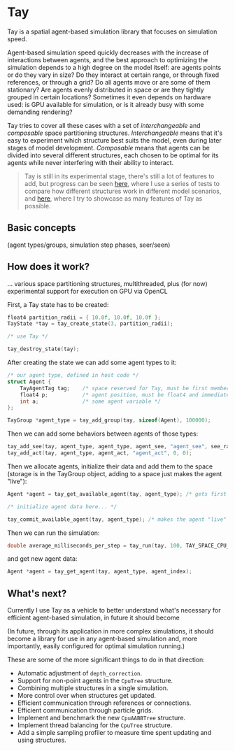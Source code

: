# Tay

Tay is a spatial agent-based simulation library that focuses on simulation speed.

Agent-based simulation speed quickly decreases with the increase of interactions between agents, and the best approach to optimizing the simulation depends to a high degree on the model itself: are agents points or do they vary in size? Do they interact at certain range, or through fixed references, or through a grid? Do all agents move or are some of them stationary? Are agents evenly distributed in space or are they tightly grouped in certain locations? Sometimes it even depends on hardware used: is GPU available for simulation, or is it already busy with some demanding rendering?

Tay tries to cover all these cases with a set of *interchangeable* and *composable* space partitioning structures. *Interchangeable* means that it's easy to experiment which structure best suits the model, even during later stages of model development. *Composable* means that agents can be divided into several different structures, each chosen to be optimal for its agents while never interfering with their ability to interact.

> Tay is still in its experimental stage, there's still a lot of features to add, but progress can be seen [here](https://bcace.github.io/tay.html), where I use a series of tests to compare how different structures work in different model scenarios, and [here](https://www.youtube.com/watch?v=DD93xIQqz5s), where I try to showcase as many features of Tay as possible.

## Basic concepts

(agent types/groups, simulation step phases, seer/seen)

## How does it work?

... various space partitioning structures, multithreaded, plus (for now) experimental support for execution on GPU via OpenCL

First, a Tay state has to be created:

```C
float4 partition_radii = { 10.0f, 10.0f, 10.0f };
TayState *tay = tay_create_state(3, partition_radii);

/* use Tay */

tay_destroy_state(tay);
```

After creating the state we can add some agent types to it:

```C
/* our agent type, defined in host code */
struct Agent {
    TayAgentTag tag;    /* space reserved for Tay, must be first member */
    float4 p;           /* agent position, must be float4 and immediately follow tag */
    int a;              /* some agent variable */
};

TayGroup *agent_type = tay_add_group(tay, sizeof(Agent), 100000);
```

Then we can add some behaviors between agents of those types:

```C
tay_add_see(tay, agent_type, agent_type, agent_see, "agent_see", see_radii, 0, 0);
tay_add_act(tay, agent_type, agent_act, "agent_act", 0, 0);
```

Then we allocate agents, initialize their data and add them to the space (storage is in the TayGroup object, adding to a space just makes the agent "live"):

```C
Agent *agent = tay_get_available_agent(tay, agent_type); /* gets first available "dead" agent from storage */

/* initialize agent data here... */

tay_commit_available_agent(tay, agent_type); /* makes the agent "live" */
```

Then we can run the simulation:

```C
double average_milliseconds_per_step = tay_run(tay, 100, TAY_SPACE_CPU_GRID, 1);
```

and get new agent data:

```C
Agent *agent = tay_get_agent(tay, agent_type, agent_index);
```

## What's next?

Currently I use Tay as a vehicle to better understand what's necessary for efficient agent-based simulation, in future it should become

(In future, through its application in more complex simulations, it should become a library for use in any agent-based simulation and, more importantly, easily configured for optimal simulation running.)

These are some of the more significant things to do in that direction:

* Automatic adjustment of `depth_correction`.
* Support for non-point agents in the `CpuTree` structure.
* Combining multiple structures in a single simulation.
* More control over when structures get updated.
* Efficient communication through references or connections.
* Efficient communication through particle grids.
* Implement and benchmark the new `CpuAABBTree` structure.
* Implement thread balancing for the `CpuTree` structure.
* Add a simple sampling profiler to measure time spent updating and using structures.
